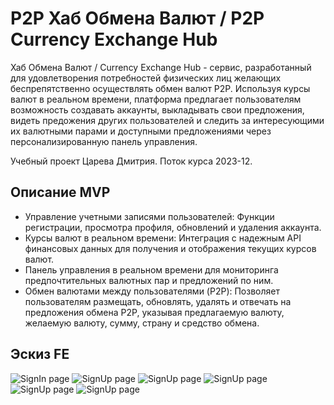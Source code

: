 # P2P Хаб Обмена Валют / P2P Currency Exchange Hub

Хаб Обмена Валют / Currency Exchange Hub - сервис, разработанный для удовлетворения потребностей физических лиц желающих
беспрепятственно осуществлять обмен валют P2P. Используя курсы валют в реальном времени, платформа предлагает
пользователям возможность создавать аккаунты, выкладывать свои предложения, видеть предожения
других пользователей и следить за интересующими их валютными парами и доступными предложениями через персонализированную
панель управления.

Учебный проект Царева Дмитрия.
Поток курса 2023-12.

## Описание MVP

* Управление учетными записями пользователей: Функции регистрации, просмотра профиля, обновлений и удаления аккаунта.
* Курсы валют в реальном времени: Интеграция с надежным API финансовых данных для получения и отображения текущих курсов
  валют.
* Панель управления в реальном времени для мониторинга предпочтительных валютных пар и предложений по ним.
* Обмен валютами между пользователями (P2P): Позволяет пользователям размещать, обновлять, удалять и отвечать на
  предложения обмена P2P, указывая предлагаемую валюту, желаемую валюту, сумму, страну и средство обмена.

## Эскиз FE

![SignIn page](/images/signIn.png)
![SignUp page](/images/signUp.png)
![SignUp page](/images/welcomePage.png)
![SignUp page](/images/postListing.png)
![SignUp page](/images/listingsFeed.png)
![SignUp page](/images/realTimeFeed.png)

